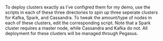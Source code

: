 To deploy clusters exactly as I've configred them for my demo, use the scripts in each of these three directories to spin up three seperate clusters for Kafka, Spark, and Cassandra. To tweak the amount/type of nodes in each of these clusters, edit the corresponding script. Note that a Spark cluster requires a master node, while Cassandra and Kafka do not. All deployment for these clusters will be managed through Pegasus.
